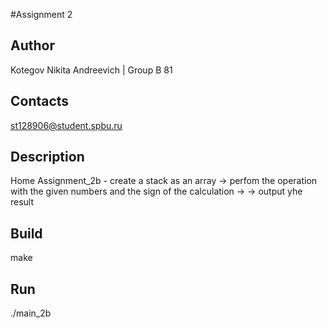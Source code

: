 #Assignment 2
## Author
Kotegov Nikita Andreevich | Group B 81
## Contacts
st128906@student.spbu.ru
## Description
Home Assignment_2b - create a stack as an array -> perfom the operation with the given numbers and the sign of the calculation ->
-> output yhe result
## Build
make
## Run
./main_2b
